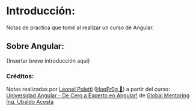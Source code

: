 # Introducción:

Notas de práctica que tomé al realizar un curso de Angular.


## Sobre Angular:

{Insertar breve introducción aquí}


### Créditos:

Notas realizadas por [Leonel Poletti](https://leonelpoletti.glitch.me/) ([HopFr0g 🐸](https://github.com/HopFr0g)) a partir del curso: [Universidad Angular - De Cero a Experto en Angular!](https://www.udemy.com/course/angular-de-cero-a-experto-angular-2-framework-javascript-html-css/) de [Global Mentoring Ing. Ubaldo Acosta](https://www.udemy.com/user/globalmentoring/)